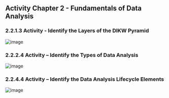 ## Activity Chapter 2 - Fundamentals of Data Analysis

### 2.2.1.3 Activity - Identify the Layers of the DIKW Pyramid

![image](https://user-images.githubusercontent.com/69779014/128595656-d78de73f-da8e-4d38-8f92-d8ce965eb01a.png)

### 2.2.2.4 Activity – Identify the Types of Data Analysis

![image](https://user-images.githubusercontent.com/69779014/128595677-60b2b46f-4075-47f4-98bf-59b14575578a.png)

### 2.2.4.4 Activity – Identify the Data Analysis Lifecycle Elements

![image](https://user-images.githubusercontent.com/69779014/128595709-2c6ab9a9-1e7b-49df-9e12-f0bf8d5c8163.png)
